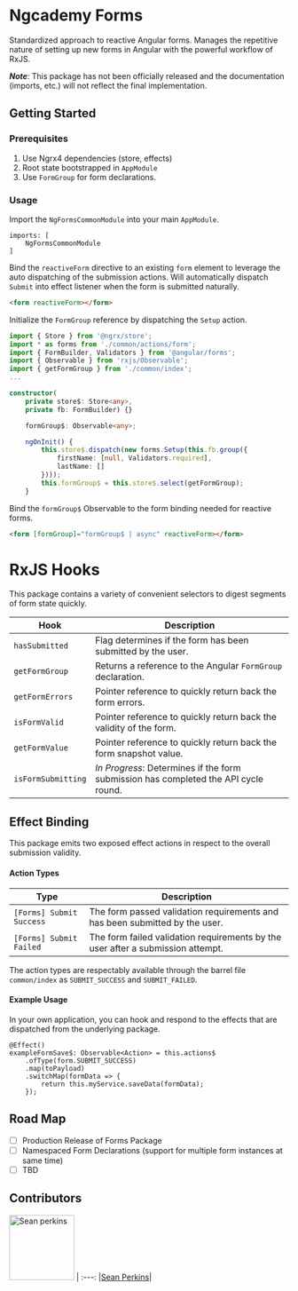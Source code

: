 # Ngcademy Forms

Standardized approach to reactive Angular forms. Manages the repetitive nature of setting up new forms in Angular with the powerful workflow of RxJS.

**_Note_**: This package has not been officially released and the documentation (imports, etc.) will not reflect the final implementation.

## Getting Started

### Prerequisites

1. Use Ngrx4 dependencies (store, effects)
2. Root state bootstrapped in `AppModule`
3. Use `FormGroup` for form declarations.

### Usage

Import the `NgFormsCommonModule` into your main `AppModule`.

```
imports: [
    NgFormsCommonModule
]
```


Bind the `reactiveForm` directive to an existing `form` element to leverage the auto dispatching of the submission actions. Will automatically dispatch `Submit` into effect listener when the form is submitted naturally.

```html
<form reactiveForm></form>
```

Initialize the `FormGroup` reference by dispatching the `Setup` action.

```ts
import { Store } from '@ngrx/store';
import * as forms from './common/actions/form';
import { FormBuilder, Validators } from '@angular/forms';
import { Observable } from 'rxjs/Observable';
import { getFormGroup } from './common/index';
...

constructor(
    private store$: Store<any>,
    private fb: FormBuilder) {}

    formGroup$: Observable<any>;

    ngOnInit() {
        this.store$.dispatch(new forms.Setup(this.fb.group({
            firstName: [null, Validators.required],
            lastName: []
        })));
        this.formGroup$ = this.store$.select(getFormGroup);
    }
```

Bind the `formGroup$` Observable to the form binding needed for reactive forms.

```html
<form [formGroup]="formGroup$ | async" reactiveForm></form>
```

# RxJS Hooks

This package contains a variety of convenient selectors to digest segments of form state quickly.

|Hook|Description|
|---|---|
|`hasSubmitted`|Flag determines if the form has been submitted by the user.|
|`getFormGroup`|Returns a reference to the Angular `FormGroup` declaration.|
|`getFormErrors`|Pointer reference to quickly return back the form errors.|
|`isFormValid`|Pointer reference to quickly return back the validity of the form.|
|`getFormValue`|Pointer reference to quickly return back the form snapshot value.|
`isFormSubmitting`|_In Progress_: Determines if the form submission has completed the API cycle round.|

## Effect Binding

This package emits two exposed effect actions in respect to the overall submission validity.

#### Action Types

|Type|Description|
|---|---|
|`[Forms] Submit Success`|The form passed validation requirements and has been submitted by the user.|
|`[Forms] Submit Failed`|The form failed validation requirements by the user after a submission attempt.|

The action types are respectably available through the barrel file `common/index` as `SUBMIT_SUCCESS` and `SUBMIT_FAILED`.


#### Example Usage

In your own application, you can hook and respond to the effects that are dispatched from the underlying package.

```
@Effect()
exampleFormSave$: Observable<Action> = this.actions$
    .ofType(form.SUBMIT_SUCCESS)
    .map(toPayload)
    .switchMap(formData => {
        return this.myService.saveData(formData);
    });
```


## Road Map
- [ ] Production Release of Forms Package
- [ ] Namespaced Form Declarations (support for multiple form instances at same time)
- [ ] TBD

## Contributors

[<img alt="Sean perkins" src="https://avatars1.githubusercontent.com/u/13732623?v=3&s=117" width="117">](https://github.com/sean-perkins) |
:---:
|[Sean Perkins](https://github.com/sean-perkins)|
